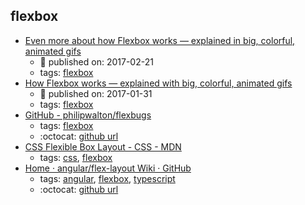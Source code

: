 flexbox 
---
* [Even more about how Flexbox works — explained in big, colorful, animated gifs](https://medium.freecodecamp.org/even-more-about-how-flexbox-works-explained-in-big-colorful-animated-gifs-a5a74812b053)
    * :calendar: published on: 2017-02-21
    * tags: [flexbox](../tags/flexbox.md)
* [How Flexbox works — explained with big, colorful, animated gifs](https://medium.freecodecamp.org/an-animated-guide-to-flexbox-d280cf6afc35)
    * :calendar: published on: 2017-01-31
    * tags: [flexbox](../tags/flexbox.md)
* [GitHub - philipwalton/flexbugs](https://github.com/philipwalton/flexbugs)
    * tags: [flexbox](../tags/flexbox.md)
    * :octocat: [github url](https://github.com/philipwalton/flexbugs)
* [CSS Flexible Box Layout - CSS - MDN](https://developer.mozilla.org/en-US/docs/Web/CSS/CSS_Flexible_Box_Layout)
    * tags: [css](../tags/css.md), [flexbox](../tags/flexbox.md)
* [Home · angular/flex-layout Wiki · GitHub](https://github.com/angular/flex-layout/wiki)
    * tags: [angular](../tags/angular.md), [flexbox](../tags/flexbox.md), [typescript](../tags/typescript.md)
    * :octocat: [github url](https://github.com/angular/flex-layout)
